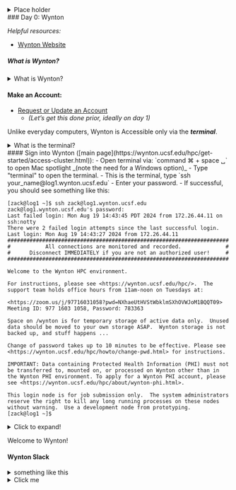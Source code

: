 <details>
<summary>
Place holder
</summary>
Foo
</details>
### Day 0: Wynton


*Helpful resources:*
- [Wynton Website](https://wynton.ucsf.edu/hpc/index.html)


##### What is Wynton?
<details>
<summary>
What is Wynton?
</summary>
A Wynton is a **High Performance Computing (HPC) cluster** system made up of many interconnected computers (called nodes) that work together to allow many users execute programs and process data. It's commonly used in research to run simulations, analyze big datasets, or perform tasks that would take too long on a regular computer. Instead of relying on a single machine, you can tap into the combined power of the entire cluster, making it possible to handle more intensive computational tasks.
</details>



#### Make an Account:
- [Request or Update an Account](https://wynton.ucsf.edu/hpc/about/join.html#request-or-update-an-account)
  - _(Let’s get this done prior, ideally on day 1)_

Unlike everyday computers, Wynton is Accessible only via the ***terminal***. 
<details>
<summary>
What is the terminal?
</summary>
The **terminal** is a text-based interface that allows you to interact directly with your computer typing commands, rather than using a graphical interface (like clicking on icons, etc). It might seem intimidating at first, but it's a powerful tool that gives you a lot of control over your computational environment.
</details>
#### Sign into Wynton ([main page](https://wynton.ucsf.edu/hpc/get-started/access-cluster.html)):
  - Open terminal via: `command ⌘ + space ␣` to open Mac spotlight _(note the need for a Windows option)_
  - Type "terminal" to open the terminal.
  - This is the terminal, type `ssh your_name@log1.wynton.ucsf.edu`
  - Enter your password.
  - If successful, you should see something like this:

```
[zack@log1 ~]$ ssh zack@log1.wynton.ucsf.edu
zack@log1.wynton.ucsf.edu's password:
Last failed login: Mon Aug 19 14:43:45 PDT 2024 from 172.26.44.11 on ssh:notty
There were 2 failed login attempts since the last successful login.
Last login: Mon Aug 19 14:43:27 2024 from 172.26.44.11
######################################################################
#           All connections are monitored and recorded.              #
#      Disconnect IMMEDIATELY if you are not an authorized user!     #
######################################################################

Welcome to the Wynton HPC environment.

For instructions, please see <https://wynton.ucsf.edu/hpc/>.  The
support team holds office hours from 11am-noon on Tuesdays at:

<https://zoom.us/j/97716031058?pwd=NXhaeUtHVStWbklmSXhOVWJoM1BQQT09>
Meeting ID: 977 1603 1058, Password: 783363

Space on /wynton is for temporary storage of active data only.  Unused
data should be moved to your own storage ASAP.  Wynton storage is not
backed up, and stuff happens ...

Change of password takes up to 10 minutes to be effective. Please see
<https://wynton.ucsf.edu/hpc/howto/change-pwd.html> for instructions.

IMPORTANT: Data containing Protected Health Information (PHI) must not
be transferred to, mounted on, or processed on Wynton other than in
the Wynton PHI environment. To apply for a Wynton PHI account, please
see <https://wynton.ucsf.edu/hpc/about/wynton-phi.html>.

This login node is for job submission only.  The system administrators
reserve the right to kill any long running processes on these nodes
without warning.  Use a development node from prototyping.
[zack@log1 ~]$
```

<details> 
<summary>Click to expand!</summary> 
```python   # Your code here   def example_function():       print("This is a collapsible code segment!")```

</details>

Welcome to Wynton!


#### Wynton Slack





<details>
  <summary>something like this</summary>
  
  
  ```console
	[zack@log1 ~]$ ssh zack@log1.wynton.ucsf.edu
	zack@log1.wynton.ucsf.edu's password:
	Last failed login: Mon Aug 19 14:43:45 PDT 2024 from 172.26.44.11 on ssh:notty
	There were 2 failed login attempts since the last successful login.
	Last login: Mon Aug 19 14:43:27 2024 from 172.26.44.11
	######################################################################
	#           All connections are monitored and recorded.              #
	#      Disconnect IMMEDIATELY if you are not an authorized user!     #
	######################################################################
	
	Welcome to the Wynton HPC environment.
	
	For instructions, please see <https://wynton.ucsf.edu/hpc/>.  The
	support team holds office hours from 11am-noon on Tuesdays at:
	
	<https://zoom.us/j/97716031058?pwd=NXhaeUtHVStWbklmSXhOVWJoM1BQQT09>
	Meeting ID: 977 1603 1058, Password: 783363
	
	Space on /wynton is for temporary storage of active data only.  Unused
	data should be moved to your own storage ASAP.  Wynton storage is not
	backed up, and stuff happens ...
	
	Change of password takes up to 10 minutes to be effective. Please see
	<https://wynton.ucsf.edu/hpc/howto/change-pwd.html> for instructions.
	
	IMPORTANT: Data containing Protected Health Information (PHI) must not
	be transferred to, mounted on, or processed on Wynton other than in
	the Wynton PHI environment. To apply for a Wynton PHI account, please
	see <https://wynton.ucsf.edu/hpc/about/wynton-phi.html>.
	
	This login node is for job submission only.  The system administrators
	reserve the right to kill any long running processes on these nodes
	without warning.  Use a development node from prototyping.
	[zack@log1 ~]$
  ```
</details>


<details>
  <summary>Click me</summary>
  
  ### Heading
  1. Foo
  2. Bar
     * Baz
     * Qux

  ### Some Javascript
  ```js
  function logSomething(something) {
    console.log('Something', something);
  }
  ```
</details>
